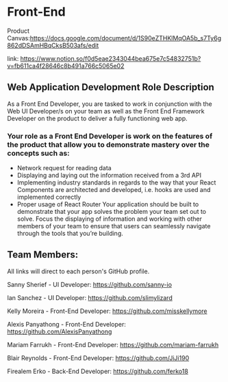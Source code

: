 # Front-End

Product Canvas:https://docs.google.com/document/d/1S90eZTHKlMqOA5b_s7Ty6g862dDSAmHBqCksB503afs/edit

link: https://www.notion.so/f0d5eae2343044bea675e7c54832751b?v=fb611ca4f28646c8b491a766c5065e02

## **Web Application Development Role Description**

As a Front End Developer, you are tasked to work in conjunction with the Web UI Developer/s on your team as well as the Front End Framework Developer on the product to deliver a fully functioning web app.

### Your role as a Front End Developer is work on the features of the product that allow you to demonstrate mastery over the concepts such as:

- Network request for reading data
- Displaying and laying out the information received from a 3rd API
- Implementing industry standards in regards to the way that your React Components are architected and developed, i.e. hooks are used and implemented correctly
- Proper usage of React Router
Your application should be built to demonstrate that your app solves the problem your team set out to solve. Focus the displaying of information and working with other members of your team to ensure that users can seamlessly navigate through the tools that you’re building.

## **Team Members:**
All links will direct to each person's GitHub profile.

Sanny Sherief - UI Developer: https://github.com/sanny-io

Ian Sanchez - UI Developer: https://github.com/slimylizard

Kelly Moreira - Front-End Developer: https://github.com/misskellymore

Alexis Panyathong - Front-End Developer: https://github.com/AlexisPanyathong

Mariam Farrukh - Front-End Developer: https://github.com/mariam-farrukh

Blair Reynolds - Front-End Developer: https://github.com/JiJi190

Firealem Erko - Back-End Developer: https://github.com/ferko18
